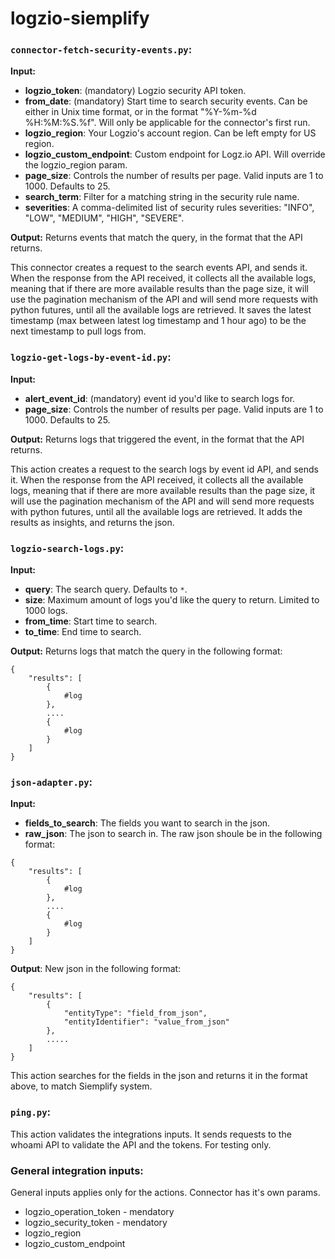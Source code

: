 # logzio-siemplify

### `connector-fetch-security-events.py`:
**Input:**
- **logzio_token**: (mandatory) Logzio security API token.
- **from_date**: (mandatory) Start time to search security events.
Can be either in Unix time format, or in the format "%Y-%m-%d %H:%M:%S.%f". Will only be applicable for the connector's first run.
- **logzio_region**: Your Logzio's account region. Can be left empty for US region.
- **logzio_custom_endpoint**: Custom endpoint for Logz.io API. Will override the logzio_region param.
- **page_size**: Controls the number of results per page. Valid inputs are 1 to 1000. Defaults to 25.
- **search_term**: Filter for a matching string in the security rule name.
- **severities**: A comma-delimited list of security rules severities: "INFO", "LOW", "MEDIUM", "HIGH", "SEVERE".

**Output:**
Returns events that match the query, in the format that the API returns.

This connector creates a request to the search events API, and sends it.
When the response from the API received, it collects all the available logs, meaning that if there are more available results than the page size, it will use the pagination mechanism of the API and will send more requests with python futures, until all the available logs are retrieved.
It saves the latest timestamp (max between latest log timestamp and 1 hour ago) to be the next timestamp to pull logs from.

### `logzio-get-logs-by-event-id.py`:
**Input:**
- **alert_event_id**: (mandatory) event id you'd like to search logs for.
- **page_size**: Controls the number of results per page. Valid inputs are 1 to 1000. Defaults to 25.

**Output:**
Returns logs that triggered the event, in the format that the API returns.

This action creates a request to the search logs by event id API, and sends it.
When the response from the API received, it collects all the available logs, meaning that if there are more available results than the page size, it will use the pagination mechanism of the API and will send more requests with python futures, until all the available logs are retrieved.
It adds the results as insights, and returns the json.

### `logzio-search-logs.py`:
**Input:**
- **query**: The search query. Defaults to `*`.
- **size**: Maximum amount of logs you'd like the query to return. Limited to 1000 logs.
- **from_time**: Start time to search.
- **to_time**: End time to search.

**Output:**
Returns logs that match the query in the following format:
```shell
{
	"results": [
		{
			#log
		},
		....
		{
			#log
		}
	]
}
```

### `json-adapter.py`:
**Input:**
- **fields_to_search**: The fields you want to search in the json.
- **raw_json**: The json to search in.
The raw json shoule be in the following format:
```shell
{
	"results": [
		{
			#log
		},
		....
		{
			#log
		}
	]
}
```

**Output**:
New json in the following format:
```shell
{
    "results": [
        { 
            "entityType": "field_from_json",
            "entityIdentifier": "value_from_json"
        },
        .....
    ]
}
```

This action searches for the fields in the json and returns it in the format above, to match Siemplify system.

### `ping.py`:
This action validates the integrations inputs.
It sends requests to the whoami API to validate the API and the tokens. For testing only.


### General integration inputs:
General inputs applies only for the actions. Connector has it's own params.
- logzio_operation_token - mendatory
- logzio_security_token - mendatory
- logzio_region
- logzio_custom_endpoint